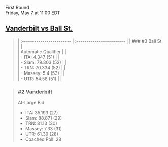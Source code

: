 First Round  
Friday, May 7 at 11:00 EDT
## [Vanderbilt vs Ball St.](https://www.ncaa.com/game/5833676) 

> | :------------------------ | :------------------------ |
> | ### #3 Ball St.           | |  
> | Automatic Qualifier       | |  
> | - ITA: 4.347 (51)         | |  
> | - Slam: 79.303 (52)       | |  
> | - TRN: 70.334 (52)        | |  
> | - Massey: 5.4 (53)        | |  
> | - UTR: 54.58 (51)         | |  

> ### #2 Vanderbilt  
> At-Large Bid  
> - ITA: 35.193 (27)  
> - Slam: 88.871 (29)  
> - TRN: 81.13 (30)  
> - Massey: 7.33 (31)  
> - UTR: 61.39 (28)  
> - Coached Poll: 28  